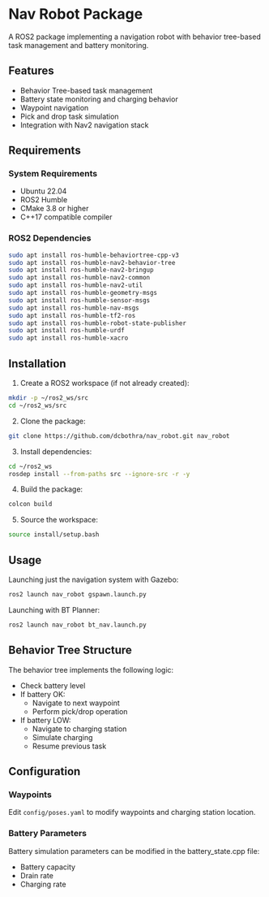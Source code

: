 # Nav Robot Package

A ROS2 package implementing a navigation robot with behavior tree-based task management and battery monitoring.

## Features

- Behavior Tree-based task management
- Battery state monitoring and charging behavior
- Waypoint navigation
- Pick and drop task simulation
- Integration with Nav2 navigation stack

## Requirements

### System Requirements
- Ubuntu 22.04
- ROS2 Humble
- CMake 3.8 or higher
- C++17 compatible compiler

### ROS2 Dependencies
```bash
sudo apt install ros-humble-behaviortree-cpp-v3
sudo apt install ros-humble-nav2-behavior-tree
sudo apt install ros-humble-nav2-bringup
sudo apt install ros-humble-nav2-common
sudo apt install ros-humble-nav2-util
sudo apt install ros-humble-geometry-msgs
sudo apt install ros-humble-sensor-msgs
sudo apt install ros-humble-nav-msgs
sudo apt install ros-humble-tf2-ros
sudo apt install ros-humble-robot-state-publisher
sudo apt install ros-humble-urdf
sudo apt install ros-humble-xacro
```

## Installation

1. Create a ROS2 workspace (if not already created):
```bash
mkdir -p ~/ros2_ws/src
cd ~/ros2_ws/src
```

2. Clone the package:
```bash
git clone https://github.com/dcbothra/nav_robot.git nav_robot
```

3. Install dependencies:
```bash
cd ~/ros2_ws
rosdep install --from-paths src --ignore-src -r -y
```

4. Build the package:
```bash
colcon build
```

5. Source the workspace:
```bash
source install/setup.bash
```


## Usage

Launching just the navigation system with Gazebo:
```bash
ros2 launch nav_robot gspawn.launch.py
```

Launching with BT Planner:
```bash
ros2 launch nav_robot bt_nav.launch.py
```


## Behavior Tree Structure

The behavior tree implements the following logic:
- Check battery level
- If battery OK:
  - Navigate to next waypoint
  - Perform pick/drop operation
- If battery LOW:
  - Navigate to charging station
  - Simulate charging
  - Resume previous task

## Configuration

### Waypoints
Edit `config/poses.yaml` to modify waypoints and charging station location.

### Battery Parameters
Battery simulation parameters can be modified in the battery_state.cpp file:
- Battery capacity
- Drain rate
- Charging rate
